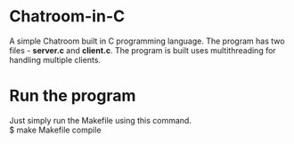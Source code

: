 # Chatroom-in-C

A simple Chatroom built in C programming language. The program has two files - <b>server.c</b> and <b>client.c</b>. The program is built uses multithreading for handling multiple clients.

# Run the program
Just simply run the Makefile using this command. <br/>
$ make Makefile compile